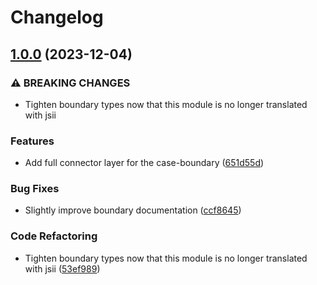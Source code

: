 # Changelog

## [1.0.0](https://github.com/case-contract-testing/contract-case/compare/v0.14.0...v1.0.0) (2023-12-04)


### ⚠ BREAKING CHANGES

* Tighten boundary types now that this module is no longer translated with jsii

### Features

* Add full connector layer for the case-boundary ([651d55d](https://github.com/case-contract-testing/contract-case/commit/651d55dd2641aa3ebaea5cd4f998b7871271ccdf))


### Bug Fixes

* Slightly improve boundary documentation ([ccf8645](https://github.com/case-contract-testing/contract-case/commit/ccf8645a8442cb21fc167299d45f2623958c5048))


### Code Refactoring

* Tighten boundary types now that this module is no longer translated with jsii ([53ef989](https://github.com/case-contract-testing/contract-case/commit/53ef989e8d8bac1f2acdb1c13a8f88545ff82038))
